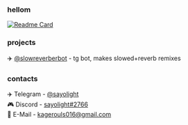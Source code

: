 ### hellom
[![Readme Card](https://github-readme-stats.vercel.app/api?username=sayolight&show_icons=true&theme=radical)](https://github.com/sayolight)

### projects
✈️ [@slowreverberbot](https://t.me/slowreverberbot) - tg bot, makes slowed+reverb remixes

### contacts
✈️ Telegram - [@sayolight](https://t.me/sayolight)  
🎮 Discord - [sayolight#2766](https://discord.com/users/568106703183151105)  
📧 E-Mail - [kagerouls016@gmail.com](mailto:kagerouls016@gmail.com)
